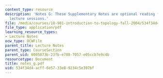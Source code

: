 ```yaml
---
content_type: resource
description: 'Notes G: These Supplementary Notes are optional reading for the corresponding
  lecture sessions.'
file: /media/courses/18-901-introduction-to-topology-fall-2004/534f34d4acff6e5733e89234c5e397bf_notes_g.pdf
file_type: application/pdf
learning_resource_types:
- Lecture Notes
ocw_type: OCWFile
parent_title: Lecture Notes
parent_type: CourseSection
parent_uid: 6005873b-23fb-e788-7057-e05ccb7e9c4b
resourcetype: Document
title: notes_g.pdf
uid: 534f34d4-acff-6e57-33e8-9234c5e397bf
---
```

